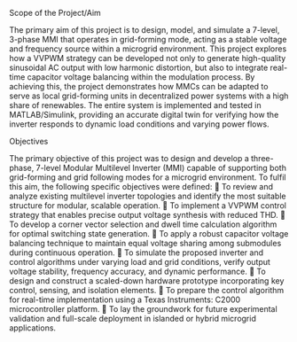  Scope of the Project/Aim
 
 The primary aim of this project is to design, model, and simulate a 7-level, 3-phase MMI that
 operates in grid-forming mode, acting as a stable voltage and frequency source within a
 microgrid environment. This project explores how a VVPWM strategy can be developed not
 only to generate high-quality sinusoidal AC output with low harmonic distortion, but also to
 integrate real-time capacitor voltage balancing within the modulation process. By achieving
 this, the project demonstrates how MMCs can be adapted to serve as local grid-forming units
 in decentralized power systems with a high share of renewables. The entire system is
 implemented and tested in MATLAB/Simulink, providing an accurate digital twin for
 verifying how the inverter responds to dynamic load conditions and varying power flows.
 
 Objectives
 
 The primary objective of this project was to design and develop a three-phase, 7-level
 Modular Multilevel Inverter (MMI) capable of supporting both grid-forming and grid following modes for a microgrid environment. To fulfil this aim, the following specific
 objectives were defined:
  To review and analyze existing multilevel inverter topologies and identify the most
 suitable structure for modular, scalable operation.
  To implement a VVPWM control strategy that enables precise output voltage
 synthesis with reduced THD.
  To develop a corner vector selection and dwell time calculation algorithm for
 optimal switching state generation.
  To apply a robust capacitor voltage balancing technique to maintain equal voltage
 sharing among submodules during continuous operation.
  To simulate the proposed inverter and control algorithms under varying load and
 grid conditions, verify output voltage stability, frequency accuracy, and dynamic
 performance.
  To design and construct a scaled-down hardware prototype incorporating key
 control, sensing, and isolation elements.
  To prepare the control algorithm for real-time implementation using a Texas
 Instruments: C2000 microcontroller platform.
  To lay the groundwork for future experimental validation and full-scale deployment
 in islanded or hybrid microgrid applications.
